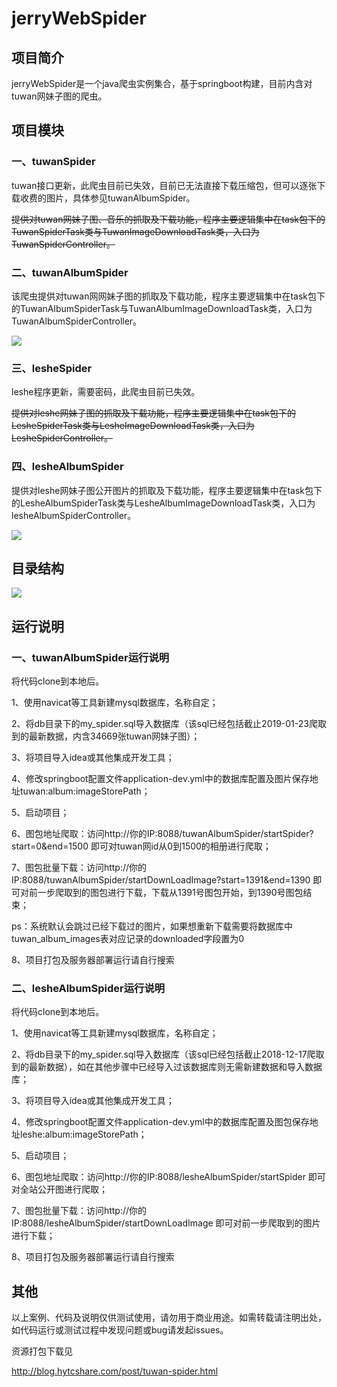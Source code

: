 # jerryWebSpider

## 项目简介

jerryWebSpider是一个java爬虫实例集合，基于springboot构建，目前内含对tuwan网妹子图的爬虫。

## 项目模块 

### 一、tuwanSpider

tuwan接口更新，此爬虫目前已失效，目前已无法直接下载压缩包，但可以逐张下载收费的图片，具体参见tuwanAlbumSpider。

~~提供对tuwan网妹子图、音乐的抓取及下载功能，程序主要逻辑集中在task包下的TuwanSpiderTask类与TuwanImageDownloadTask类，入口为TuwanSpiderController。~~

### 二、tuwanAlbumSpider

该爬虫提供对tuwan网网妹子图的抓取及下载功能，程序主要逻辑集中在task包下的TuwanAlbumSpiderTask与TuwanAlbumImageDownloadTask类，入口为TuwanAlbumSpiderController。

![](https://raw.githubusercontent.com/jrhu05/jerryWebSpider/master/pic/tuwan.jpg)

### 三、lesheSpider

leshe程序更新，需要密码，此爬虫目前已失效。

~~提供对leshe网妹子图的抓取及下载功能，程序主要逻辑集中在task包下的LesheSpiderTask类与LesheImageDownloadTask类，入口为LesheSpiderController。~~

### 四、lesheAlbumSpider

提供对leshe网妹子图公开图片的抓取及下载功能，程序主要逻辑集中在task包下的LesheAlbumSpiderTask类与LesheAlbumImageDownloadTask类，入口为lesheAlbumSpiderController。

![](https://raw.githubusercontent.com/jrhu05/jerryWebSpider/master/pic/leshe.jpg)

## 目录结构

![](https://raw.githubusercontent.com/jrhu05/jerryWebSpider/master/pic/structure.jpg)

## 运行说明

### 一、tuwanAlbumSpider运行说明

将代码clone到本地后。

1、使用navicat等工具新建mysql数据库，名称自定；

2、将db目录下的my_spider.sql导入数据库（该sql已经包括截止2019-01-23爬取到的最新数据，内含34669张tuwan网妹子图）；

3、将项目导入idea或其他集成开发工具；

4、修改springboot配置文件application-dev.yml中的数据库配置及图片保存地址tuwan:album:imageStorePath；

5、启动项目；

6、图包地址爬取：访问http://你的IP:8088/tuwanAlbumSpider/startSpider?start=0&end=1500 即可对tuwan网id从0到1500的相册进行爬取；

7、图包批量下载：访问http://你的IP:8088/tuwanAlbumSpider/startDownLoadImage?start=1391&end=1390 即可对前一步爬取到的图包进行下载，下载从1391号图包开始，到1390号图包结束；

ps：系统默认会跳过已经下载过的图片，如果想重新下载需要将数据库中tuwan_album_images表对应记录的downloaded字段置为0

8、项目打包及服务器部署运行请自行搜索

### 二、lesheAlbumSpider运行说明

将代码clone到本地后。

1、使用navicat等工具新建mysql数据库，名称自定；

2、将db目录下的my_spider.sql导入数据库（该sql已经包括截止2018-12-17爬取到的最新数据），如在其他步骤中已经导入过该数据库则无需新建数据和导入数据库；

3、将项目导入idea或其他集成开发工具；

4、修改springboot配置文件application-dev.yml中的数据库配置及图包保存地址leshe:album:imageStorePath；

5、启动项目；

6、图包地址爬取：访问http://你的IP:8088/lesheAlbumSpider/startSpider 即可对全站公开图进行爬取；

7、图包批量下载：访问http://你的IP:8088/lesheAlbumSpider/startDownLoadImage 即可对前一步爬取到的图片进行下载；

8、项目打包及服务器部署运行请自行搜索

## 其他

以上案例、代码及说明仅供测试使用，请勿用于商业用途。如需转载请注明出处，如代码运行或测试过程中发现问题或bug请发起issues。

资源打包下载见

http://blog.hytcshare.com/post/tuwan-spider.html
